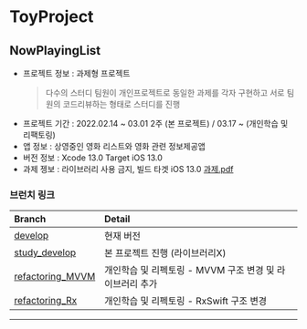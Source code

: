 # ToyProject

## NowPlayingList
* 프로젝트 정보 : 과제형 프로젝트
  > 다수의 스터디 팀원이 개인프로젝트로 동일한 과제를 각자 구현하고 서로 팀원의 코드리뷰하는 형태로 스터디를 진행
* 프로젝트 기간 : 2022.02.14 ~ 03.01 2주 (본 프로젝트) / 03.17 ~ (개인학습 및 리팩토링)
* 앱 정보 : 상영중인 영화 리스트와 영화 관련 정보제공앱
* 버전 정보 : Xcode 13.0 Target iOS 13.0 
* 과제 젱보 : 라이브러리 사용 금지, 빌드 타겟 iOS 13.0 [과제.pdf](https://github.com/Keeplo/NowPlayingList/files/8281939/default.pdf)

### 브런치 링크
|Branch|Detail|
|:---------------------|:------|
|[develop](https://github.com/Keeplo/NowPlayingList/tree/develop)| 현재 버전 |
|[study_develop](https://github.com/Keeplo/NowPlayingList/tree/study_develop)| 본 프로젝트 진행 (라이브러리X) |
|[refactoring_MVVM](https://github.com/Keeplo/NowPlayingList/tree/refactoring_MVVM)| 개인학습 및 리펙토링 - MVVM 구조 변경 및 라이브러리 추가 |
|[refactoring_Rx]()| 개인학습 및 리펙토링 - RxSwift 구조 변경|

---

